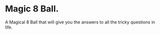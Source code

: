 # Magic 8 Ball.

A Magical 8 Ball that will give you the answers to all the tricky questions in life.
